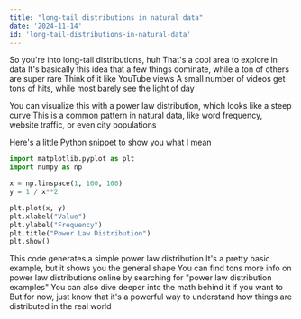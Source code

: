 ```yaml
---
title: "long-tail distributions in natural data"
date: '2024-11-14'
id: 'long-tail-distributions-in-natural-data'
---
```


So you're into long-tail distributions, huh  That's a cool area to explore in data  It's basically this idea that a few things dominate, while a ton of others are super rare  Think of it like YouTube views  A small number of videos get tons of hits, while most barely see the light of day  

You can visualize this with a power law distribution, which looks like a steep curve  This is a common pattern in natural data, like word frequency, website traffic, or even city populations  

Here's a little Python snippet to show you what I mean

```python
import matplotlib.pyplot as plt
import numpy as np

x = np.linspace(1, 100, 100)
y = 1 / x**2

plt.plot(x, y)
plt.xlabel("Value")
plt.ylabel("Frequency")
plt.title("Power Law Distribution")
plt.show()
```

This code generates a simple power law distribution  It's a pretty basic example, but it shows you the general shape  You can find tons more info on power law distributions online by searching for "power law distribution examples"  You can also dive deeper into the math behind it if you want to  But for now, just know that it's a powerful way to understand how things are distributed in the real world
